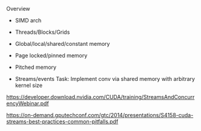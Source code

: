 Overview
- SIMD arch
- Threads/Blocks/Grids
- Global/local/shared/constant memory
- Page locked/pinned memory
- Pitched memory

- Streams/events
Task: Implement conv via shared memory with arbitrary kernel size

https://developer.download.nvidia.com/CUDA/training/StreamsAndConcurrencyWebinar.pdf

https://on-demand.gputechconf.com/gtc/2014/presentations/S4158-cuda-streams-best-practices-common-pitfalls.pdf

